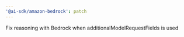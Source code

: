 ```yaml
---
'@ai-sdk/amazon-bedrock': patch
---
```


Fix reasoning with Bedrock when additionalModelRequestFields is used

